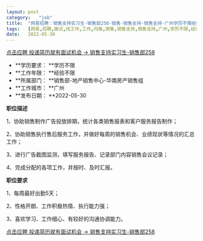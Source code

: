 ```yaml
---
layout:	post
category:	"job"
title:	"网易招聘：销售支持实习生-销售部258-销售-销售支持-销售支持-广州学历不限经验不限"
tags:	[网易,招聘,面试,找工作,工作,内推,销售,销售支持,销售支持,广州,学历不限,经验不限]
date:	2022-05-30
---
```


[点击应聘 投递简历就有面试机会 ->  销售支持实习生-销售部258](http://mobile.bole.netease.com/bole/boleDetail?id=36167&employeeId=346f03c3cda5f04c&key=all)



- **学历要求： **学历不限
- **工作年限： **经验不限
- **所属部门： **销售部-地产销售中心-华南房产销售组
- **工作城市： **广州
- **发布日期： **2022-05-30



**职位描述**

1、协助销售制作广告投放排期，统计各类销售报表和客户服务报告制作；

2、协助销售执行售后服务工作，并做好每周的销售机会、业绩现状等情况的汇总工作；

3、进行广告截图监测，填写服务报告、记录部门内容销售会议记录；

4、完成分配的各项工作，并按时、及时汇报。





**职位要求**

1、每周最好出勤5天；

2、性格开朗、工作积极热情、执行能力强；

3、喜欢学习、工作细心、有较好的沟通协调能力。



[点击应聘 投递简历就有面试机会 ->  销售支持实习生-销售部258](http://mobile.bole.netease.com/bole/boleDetail?id=36167&employeeId=346f03c3cda5f04c&key=all)